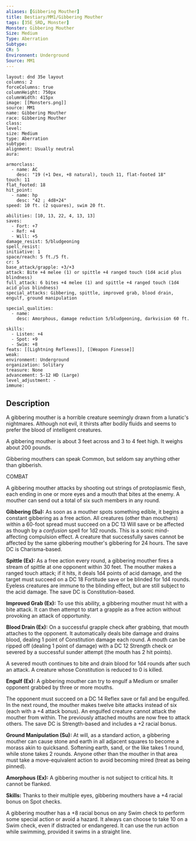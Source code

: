 ```yaml
---
aliases: [Gibbering Mouther]
title: Bestiary/MM1/Gibbering Mouther
tags: [35E_SRD, Monster]
Monster: Gibbering Mouther
Size: Medium
Type: Aberration
Subtype: 
CR: 5
Environnent: Underground
Source: MM1
---
```


```statblock
layout: dnd 35e layout
columns: 2
forceColumns: true
columnHeight: 750px
columnWidth: 415px
image: [[Monsters.png]]
source: MM1
name: Gibbering Mouther
race: Gibbering Mouther
class: 
level: 
size: Medium
type: Aberration
subtype: 
alignment: Usually neutral
aura: 

armorclass:
  - name: AC
    desc: "19 (+1 Dex, +8 natural), touch 11, flat-footed 18"
touch: 11
flat_footed: 18
hit_point:
  - name: hp
    desc: "42 ; 4d8+24"
speed: 10 ft. (2 squares), swim 20 ft.

abilities: [10, 13, 22, 4, 13, 13]
saves:
  - Fort: +7
  - Ref: +4
  - Will: +5
damage_resist: 5/bludgeoning
spell_resist: 
initiative: 1
space/reach: 5 ft./5 ft.
cr: 5
base_attack/grapple: +3/+3
attack: Bite +4 melee (1) or spittle +4 ranged touch (1d4 acid plus blindness)
full_attack: 6 bites +4 melee (1) and spittle +4 ranged touch (1d4 acid plus blindness)
special_attacks: Gibbering, spittle, improved grab, blood drain, engulf, ground manipulation

special_qualities:
  - name: 
    desc: Amorphous, damage reduction 5/bludgeoning, darkvision 60 ft.

skills:
  - Listen: +4
  - Spot: +9
  - Swim: +8
feats: [[Lightning Reflexes]], [[Weapon Finesse]]
weak: 
environment: Underground
organization: Solitary
treasure: None
advancement: 5-12 HD (Large)
level_adjustment: -
immune: 
```

## Description

<p>A gibbering mouther is a horrible creature seemingly drawn from a lunatic's nightmares. Although not evil, it thirsts after bodily fluids and seems to prefer the blood of intelligent creatures.</p>
<p>A gibbering mouther is about 3 feet across and 3 to 4 feet high. It weighs about 200 pounds.</p>
<p>Gibbering mouthers can speak Common, but seldom say anything other than gibberish.</p>
<p>COMBAT</p>
<p>A gibbering mouther attacks by shooting out strings of protoplasmic flesh, each ending in one or more eyes and a mouth that bites at the enemy. A mouther can send out a total of six such members in any round.</p>
<p>
            <b>Gibbering (Su):</b> As soon as a mouther spots something edible, it begins a constant gibbering as a free action. All creatures (other than mouthers) within a 60-foot spread must succeed on a DC 13 Will save or be affected as though by a <i>confusion</i> spell for 1d2 rounds. This is a sonic mind-affecting compulsion effect. A creature that successfully saves cannot be affected by the same gibbering mouther's gibbering for 24 hours. The save DC is Charisma-based.</p>
<p>
            <b>Spittle (Ex):</b> As a free action every round, a gibbering mouther fires a stream of spittle at one opponent within 30 feet. The mouther makes a ranged touch attack; if it hits, it deals 1d4 points of acid damage, and the target must succeed on a DC 18 Fortitude save or be blinded for 1d4 rounds. Eyeless creatures are immune to the blinding effect, but are still subject to the acid damage. The save DC is Constitution-based.</p>
<p>
            <b>Improved Grab (Ex):</b> To use this ability, a gibbering mouther must hit with a bite attack. It can then attempt to start a grapple as a free action without provoking an attack of opportunity.</p>
<p>
            <b>Blood Drain (Ex):</b> On a successful grapple check after grabbing, that mouth attaches to the opponent. It automatically deals bite damage and drains blood, dealing 1 point of Constitution damage each round. A mouth can be ripped off (dealing 1 point of damage) with a DC 12 Strength check or severed by a successful sunder attempt (the mouth has 2 hit points).</p>
<p>A severed mouth continues to bite and drain blood for 1d4 rounds after such an attack. A creature whose Constitution is reduced to 0 is killed.</p>
<p>
            <b>Engulf (Ex):</b> A gibbering mouther can try to engulf a Medium or smaller opponent grabbed by three or more mouths.</p>
<p>The opponent must succeed on a DC 14 Reflex save or fall and be engulfed. In the next round, the mouther makes twelve bite attacks instead of six (each with a +4 attack bonus). An engulfed creature cannot attack the mouther from within. The previously attached mouths are now free to attack others. The save DC is Strength-based and includes a +2 racial bonus.</p>
<p>
            <b>Ground Manipulation (Su):</b> At will, as a standard action, a gibbering mouther can cause stone and earth in all adjacent squares to become a morass akin to quicksand. Softening earth, sand, or the like takes 1 round, while stone takes 2 rounds. Anyone other than the mouther in that area must take a move-equivalent action to avoid becoming mired (treat as being pinned).</p>
<p>
            <b>Amorphous (Ex):</b> A gibbering mouther is not subject to critical hits. It cannot be flanked.</p>
<p>
            <b>Skills:</b> Thanks to their multiple eyes, gibbering mouthers have a +4 racial bonus on Spot checks.</p>
<p>A gibbering mouther has a +8 racial bonus on any Swim check to perform some special action or avoid a hazard. It always can choose to take 10 on a Swim check, even if distracted or endangered. It can use the run action while swimming, provided it swims in a straight line.</p>